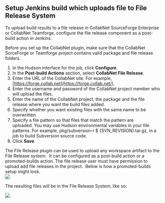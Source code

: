 ## Setup Jenkins build which uploads file to File Release System

To upload build results to a file release in CollabNet SourceForge Enterprise or CollabNet Teamforge, configure the file release component as a post-build action in Jenkins.

Before you set up the CollabNet plugin, make sure that the CollabNet SorceForge or Teamforge project contains valid package and file release folders. 

1.  In the Hudson interface for the job, click **Configure**.
2.  In the **Post-build Actions** section, select **CollabNet File Release**.
3.  Enter the URL of the CollabNet site. For example, [https://forge.collab.net](https://forge.collab.net/).
4.  Enter the username and password of the CollabNet project member who will upload the files.
5.  Enter the name of the CollabNet project, the package and the file release where you want the build files added.
6.  Specify whether you want existing files with the same name to be overwritten.
7.  Specify a file pattern so that files that match the pattern are uploaded. You may use Hudson environmental variables in your file patterns. For example, pkg/subversion-r $ {SVN\_REVISION).tar.gz, in a job to build Subversion source code.
8.  Click **Save**.

The File Release plugin can be used to upload any workspace artifact to the File Release system.  It can be configured as a post-build action or a promoted-builds action. The file release user must have permission to upload add file releases in the project.  Below is how a promoted-builds setup might look.  
![](https://wiki.jenkins-ci.org/download/attachments/37323671/filerelease.png?version=2&modificationDate=1239098234000)

The resulting files will be in the File Release System, like so:

![](https://wiki.jenkins-ci.org/download/attachments/37323671/fr-result.png?version=2&modificationDate=1239098241000)
